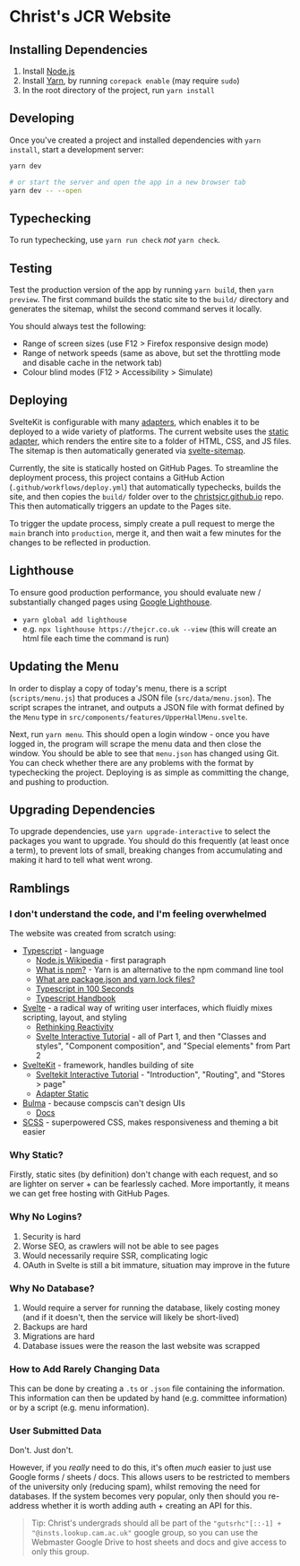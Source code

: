 # Christ's JCR Website

## Installing Dependencies

1. Install [Node.js](https://nodejs.org/en/download/)
2. Install [Yarn](https://yarnpkg.com/getting-started/install), by running `corepack enable` (may require `sudo`)
3. In the root directory of the project, run `yarn install`

## Developing

Once you've created a project and installed dependencies with `yarn install`, start a development server:

```bash
yarn dev

# or start the server and open the app in a new browser tab
yarn dev -- --open
```

## Typechecking

To run typechecking, use `yarn run check` *not* `yarn check`.

## Testing

Test the production version of the app by running `yarn build`, then `yarn preview`. The first command builds the static site to the `build/` directory and generates the sitemap, whilst the second command serves it locally.

You should always test the following:
 - Range of screen sizes (use F12 > Firefox responsive design mode)
 - Range of network speeds (same as above, but set the throttling mode and disable cache in the network tab)
 - Colour blind modes (F12 > Accessibility > Simulate)

## Deploying

SvelteKit is configurable with many [adapters](https://kit.svelte.dev/docs/adapters), which enables it to be deployed to a wide variety of platforms. The current website uses the [static adapter](https://github.com/sveltejs/kit/tree/master/packages/adapter-static), which renders the entire site to a folder of HTML, CSS, and JS files. The sitemap is then automatically generated via [svelte-sitemap](https://github.com/bartholomej/svelte-sitemap).

Currently, the site is statically hosted on GitHub Pages. To streamline the deployment process, this project contains a GitHub Action (`.github/workflows/deploy.yml`) that automatically typechecks, builds the site, and then copies the `build/` folder over to the [christsjcr.github.io](https://github.com/christsjcr/christsjcr.github.io) repo. This then automatically triggers an update to the Pages site.

To trigger the update process, simply create a pull request to merge the `main` branch into `production`, merge it, and then wait a few minutes for the changes to be reflected in production. 

## Lighthouse

To ensure good production performance, you should evaluate new / substantially changed pages using [Google Lighthouse](https://en.wikipedia.org/wiki/Google_Lighthouse).
 - `yarn global add lighthouse`
 - e.g. `npx lighthouse https://thejcr.co.uk --view` (this will create an html file each time the command is run)

## Updating the Menu

In order to display a copy of today's menu, there is a script (`scripts/menu.js`) that produces a JSON file (`src/data/menu.json`). The script scrapes the intranet, and outputs a JSON file with format defined by the `Menu` type in `src/components/features/UpperHallMenu.svelte`.

Next, run `yarn menu`. This should open a login window - once you have logged in, the program will scrape the menu data and then close the window. You should be able to see that `menu.json` has changed using Git. You can check whether there are any problems with the format by typechecking the project. Deploying is as simple as committing the change, and pushing to production.

## Upgrading Dependencies

To upgrade dependencies, use `yarn upgrade-interactive` to select the packages you want to upgrade. You should do this frequently (at least once a term), to prevent lots of small, breaking changes from accumulating and making it hard to tell what went wrong.

## Ramblings

### I don't understand the code, and I'm feeling overwhelmed

The website was created from scratch using:
 - [Typescript](https://www.typescriptlang.org/) - language
   - [Node.js Wikipedia](https://en.wikipedia.org/wiki/Node.js) - first paragraph
   - [What is npm?](https://www.youtube.com/watch?v=ZNbFagCBlwo) - Yarn is an alternative to the npm command line tool
   - [What are package.json and yarn.lock files?](https://stackoverflow.com/questions/51203500/difference-between-package-json-package-lock-json-and-yarn-lock-files)
   - [Typescript in 100 Seconds](https://www.youtube.com/watch?v=zQnBQ4tB3ZA)
   - [Typescript Handbook](https://www.typescriptlang.org/docs/handbook/intro.html)
 - [Svelte](https://svelte.dev/) - a radical way of writing user interfaces, which fluidly mixes scripting, layout, and styling
   - [Rethinking Reactivity](https://www.youtube.com/watch?v=AdNJ3fydeao)
   - [Svelte Interactive Tutorial](https://learn.svelte.dev/tutorial/welcome-to-svelte) - all of Part 1, and then "Classes and styles", "Component composition", and "Special elements" from Part 2
 - [SvelteKit](https://kit.svelte.dev/) - framework, handles building of site
   - [Sveltekit Interactive Tutorial](https://learn.svelte.dev/tutorial/introducing-sveltekit) - "Introduction", "Routing", and "Stores > page"
   - [Adapter Static](https://kit.svelte.dev/docs/adapter-static)
 - [Bulma](https://bulma.io/) - because compscis can't design UIs
   - [Docs](https://bulma.io/documentation/)
 - [SCSS](https://sass-lang.com/documentation/syntax) - superpowered CSS, makes responsiveness and theming a bit easier

### Why Static?

Firstly, static sites (by definition) don't change with each request, and so are lighter on server + can be fearlessly cached. More importantly, it means we can get free hosting with GitHub Pages.

### Why No Logins?

1. Security is hard
2. Worse SEO, as crawlers will not be able to see pages
3. Would necessarily require SSR, complicating logic
4. OAuth in Svelte is still a bit immature, situation may improve in the future

### Why No Database?

1. Would require a server for running the database, likely costing money (and if it doesn't, then the service will likely be short-lived)
2. Backups are hard
3. Migrations are hard
4. Database issues were the reason the last website was scrapped

### How to Add Rarely Changing Data

This can be done by creating a `.ts` or `.json` file containing the information. This information can then be updated by hand (e.g. committee information) or by a script (e.g. menu information).

### User Submitted Data

Don't. Just don't. 

However, if you *really* need to do this, it's often *much* easier to just use Google forms / sheets / docs. This allows users to be restricted to members of the university only (reducing spam), whilst removing the need for databases. If the system becomes very popular, only then should you re-address whether it is worth adding auth + creating an API for this. 

> Tip: Christ's undergrads should all be part of the `"gutsrhc"[::-1] + "@insts.lookup.cam.ac.uk"` google group, so you can use the Webmaster Google Drive to host sheets and docs and give access to only this group.
